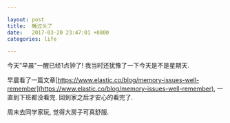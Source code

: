 ```yaml
---

layout: post
title:  睡过头了
date:   2017-03-20 23:47:01 +0800
categories: life

---
```


今天"早晨"一醒已经1点钟了!  我当时还犹豫了一下今天是不是星期天.

早晨看了一篇文章[https://www.elastic.co/blog/memory-issues-well-remember](https://www.elastic.co/blog/memory-issues-well-remember), 一直到下班都没看完. 回到家之后才安心的看完了.


周末去同学家玩, 觉得大房子可真舒服.
